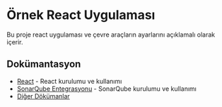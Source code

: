 # Örnek React Uygulaması

Bu proje react uygulaması ve çevre araçların ayarlarını açıklamalı olarak içerir.

## Dokümantasyon

- [React](./.readme/README-react.md) - React kurulumu ve kullanımı
- [SonarQube Entegrasyonu](./.readme/README-sonar.md) - SonarQube kurulumu ve kullanımı
- [Diğer Dökümanlar](./.readme/docs/...)
